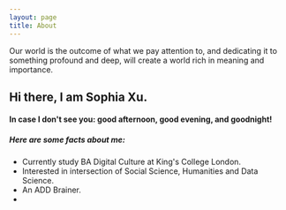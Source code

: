 ```yaml
---
layout: page
title: About
---
```



<p class="message">
  Our world is the outcome of what we pay attention to, and dedicating it to something profound and deep, will create a world rich in meaning and importance.
</p>

## Hi there, I am Sophia Xu. 
#### In case I don't see you: good afternoon, good evening, and goodnight!
##### Here are some facts about me:

* Currently study BA Digital Culture at King's College London.
* Interested in intersection of Social Science, Humanities and Data Science.
* An ADD Brainer.
* 

